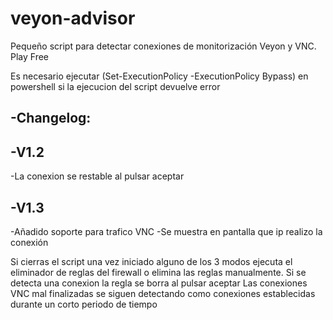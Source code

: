 # veyon-advisor
Pequeño script para detectar conexiones de monitorización Veyon y VNC. Play Free

Es necesario ejecutar (Set-ExecutionPolicy -ExecutionPolicy Bypass) en powershell si la ejecucion del script devuelve error

-Changelog:
-

-V1.2 
-
-La conexion se restable al pulsar aceptar

-V1.3
-
-Añadido soporte para trafico VNC
-Se muestra en pantalla que ip realizo la conexión


Si cierras el script una vez iniciado alguno de los 3 modos ejecuta el eliminador de reglas del firewall o elimina las reglas manualmente.
Si se detecta una conexion la regla se borra al pulsar aceptar
Las conexiones VNC mal finalizadas se siguen detectando como conexiones establecidas durante un corto periodo de tiempo
